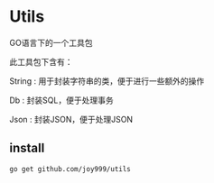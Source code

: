 Utils
========

GO语言下的一个工具包

此工具包下含有：

String : 用于封装字符串的类，便于进行一些额外的操作

Db : 封装SQL，便于处理事务

Json : 封装JSON，便于处理JSON

install
-------

    go get github.com/joy999/utils

